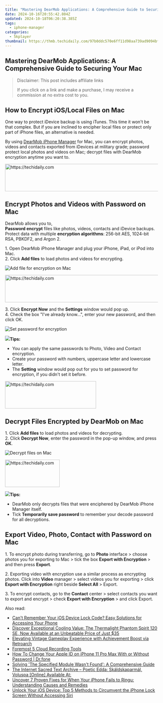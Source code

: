```yaml
---
title: "Mastering DearMob Applications: A Comprehensive Guide to Securing Your Mac"
date: 2024-10-16T20:55:42.804Z
updated: 2024-10-18T06:20:38.385Z
tags:
  - iphone-manager
categories:
  - 5kplayer
thumbnail: https://thmb.techidaily.com/97b0ddc570e6ff11d98aa739ad9094bf8b6916f3ca7d54eab5f1d4007ba674c0.JPG
---
```


## Mastering DearMob Applications: A Comprehensive Guide to Securing Your Mac

>  Disclaimer: This post includes affiliate links
>
>  If you click on a link and make a purchase, I may receive a commission at no extra cost to you.
>

## How to Encrypt iOS/Local Files on Mac

One way to protect iDevice backup is using iTunes. This time it won't be that complex. But if you are inclined to encipher local files or protect only part of iPhone files, an alternative is needed.

By using [DearMob iPhone Manager](https://tools.techidaily.com/5kplayer/iphone-manager/) for Mac, you can encrypt photos, videos and contacts exported from iDevices at military grade; password protect local photos and videos on Mac; decrypt files with DearMob encryption anytime you want to.

<!-- affiliate ads begin -->
<a href="https://ephamedtechinc.pxf.io/c/5597632/2137209/26400" target="_top" id="2137209">
  <img src="//a.impactradius-go.com/display-ad/26400-2137209" border="0" alt="https://techidaily.com" width="728" height="90"/>
</a>
<img height="0" width="0" src="https://ephamedtechinc.pxf.io/i/5597632/2137209/26400" style="position:absolute;visibility:hidden;" border="0" />
<!-- affiliate ads end -->

## Encrypt Photos and Videos with Password on Mac

DearMob allows you to,  
**Password encrypt** files like photos, videos, contacts and iDevice backups.   
 Protect data with multiple **encryption algorithms**: 256-bit AES, 1024-bit RSA, PBKDF2, and Argon 2\. 

1\. Open DearMob iPhone Manager and plug your iPhone, iPad, or iPod into Mac.   
 2\. Click **Add files** to load photos and videos for encrypting.

![Add file for encryption on Mac](https://www.5kplayer.com/user-guide/images/userguide-how/guide-encrypt-add-mac.jpg) 

<!-- affiliate ads begin -->
<a href="https://aligracehair.sjv.io/c/5597632/1925570/19272" target="_top" id="1925570">
  <img src="//a.impactradius-go.com/display-ad/19272-1925570" border="0" alt="https://techidaily.com" width="728" height="90"/>
</a>
<img height="0" width="0" src="https://aligracehair.sjv.io/i/5597632/1925570/19272" style="position:absolute;visibility:hidden;" border="0" />
<!-- affiliate ads end -->

3\. Click **Encrypt Now** and the **Settings** window would pop up.  
 4\. Check the box "I've already know...", enter your new password, and then click OK.

![Set password for encryption](https://www.5kplayer.com/user-guide/images/userguide-how/guide-encrypt-password.jpg) 

![](https://www.5kplayer.com/user-guide/images/userguide-how/tips-icon.png)**Tips:**

* You can apply the same passwords to Photo, Video and Contact encryption.
* Create your password with numbers, uppercase letter and lowercase letter.
* The **Setting** window would pop out for you to set password for encryption, if you didn't set it before.

<!-- affiliate ads begin -->
<a href="https://aligracehair.sjv.io/c/5597632/1959759/19272" target="_top" id="1959759">
  <img src="//a.impactradius-go.com/display-ad/19272-1959759" border="0" alt="https://techidaily.com" width="300" height="90"/>
</a>
<img height="0" width="0" src="https://aligracehair.sjv.io/i/5597632/1959759/19272" style="position:absolute;visibility:hidden;" border="0" />
<!-- affiliate ads end -->

## Decrypt Files Encrypted by DearMob on Mac

1\. Click **Add files** to load photos and videos for decrypting.  
 2\. Click **Decrypt Now**, enter the password in the pop-up window, and press **OK**.

![Decrypt files on Mac](https://www.5kplayer.com/user-guide/images/userguide-how/guide-decrypt-add-mac.jpg) 

<!-- affiliate ads begin -->
<a href="https://aligracehair.sjv.io/c/5597632/2135397/19272" target="_top" id="2135397">
  <img src="//a.impactradius-go.com/display-ad/19272-2135397" border="0" alt="https://techidaily.com" width="180" height="90"/>
</a>
<img height="0" width="0" src="https://aligracehair.sjv.io/i/5597632/2135397/19272" style="position:absolute;visibility:hidden;" border="0" />
<!-- affiliate ads end -->

![](https://www.5kplayer.com/user-guide/images/userguide-how/tips-icon.png)**Tips:**

* DearMob only decrypts files that were enciphered by DearMob iPhone Manager itself.
* Tick **Temporarily save password** to remember your decode password for all decryptions.

## Export Video, Photo, Contact with Password on Mac

1\. To encrypt photo during transferring, go to **Photo** interface > choose photos you for exporting to Mac > tick the box **Export with Encryption** \> and then press **Export**.

2\. Exporting video with encryption use a similar process as encrypting photos. Click into **Video** manager > select videos you for exporting > click **Export with Encryption** right beside **Select All** \> Export.

3\. To encrypt contacts, go to the **Contact** center > select contacts you want to export and encrypt > check **Export with Encryption** \> and click Export.

<ins class="adsbygoogle"
     style="display:block"
     data-ad-format="autorelaxed"
     data-ad-client="ca-pub-7571918770474297"
     data-ad-slot="1223367746"></ins>

<ins class="adsbygoogle"
     style="display:block"
     data-ad-client="ca-pub-7571918770474297"
     data-ad-slot="8358498916"
     data-ad-format="auto"
     data-full-width-responsive="true"></ins>

<span class="atpl-alsoreadstyle">Also read:</span>
<div><ul>
<li><a href="https://os-tips.techidaily.com/cant-remember-your-ios-device-lock-code-easy-solutions-for-accessing-your-phone/"><u>Can't Remember Your iOS Device Lock Code? Easy Solutions for Accessing Your Phone</u></a></li>
<li><a href="https://hardware-tips.techidaily.com/1723175712434-discover-exceptional-cooling-value-the-thermalight-phantom-spirit-120-se-now-available-at-an-unbeatable-price-of-just-35/"><u>Discover Exceptional Cooling Value: The Thermalight Phantom Spirit 120 SE, Now Available at an Unbeatable Price of Just $35</u></a></li>
<li><a href="https://windows11.techidaily.com/elevating-vintage-gameplay-experience-with-achievement-boost-via-retroarch/"><u>Elevating Vintage Gameplay Experience with Achievement Boost via Retroarch</u></a></li>
<li><a href="https://screen-activity-recording.techidaily.com/foremost-5-cloud-recording-tools/"><u>Foremost 5 Cloud Recording Tools</u></a></li>
<li><a href="https://iphone-unlock.techidaily.com/how-to-change-your-apple-id-on-iphone-11-pro-max-with-or-without-password-drfone-by-drfone-ios/"><u>How To Change Your Apple ID on iPhone 11 Pro Max With or Without Password | Dr.fone</u></a></li>
<li><a href="https://common-error.techidaily.com/solving-the-specified-module-wasnt-found-a-comprehensive-guide/"><u>Solving 'The Specified Module Wasn't Found': A Comprehensive Guide</u></a></li>
<li><a href="https://os-tips.techidaily.com/the-internet-sacred-text-archive-poetic-edda-skaldskaparmal-voluspa-online-available-at-(httpwwwsacred-textscomneueddh)/"><u>The Internet Sacred Text Archive – Poetic Edda: Skáldskaparmál, Voluspa [Online] Available At: <http://www.sacred-texts.com/neu/eddh></u></a></li>
<li><a href="https://os-tips.techidaily.com/uncover-7-proven-fixes-for-when-your-iphone-fails-to-ringu-understanding-causes-and-remedies/"><u>Uncover 7 Proven Fixes for When Your iPhone Fails to Ringu: Understanding Causes and Remedies</u></a></li>
<li><a href="https://os-tips.techidaily.com/unlock-your-ios-device-top-5-methods-to-circumvent-the-iphone-lock-screen-without-accessing-siri/"><u>Unlock Your iOS Device: Top 5 Methods to Circumvent the iPhone Lock Screen Without Accessing Siri</u></a></li>
</ul></div>

